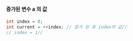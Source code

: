 #### 증가된 변수 a 의 값 ####


```c
int index = 0;
int current = ++index; // 증가 된 후 index의 값//
// index = 1//
```

